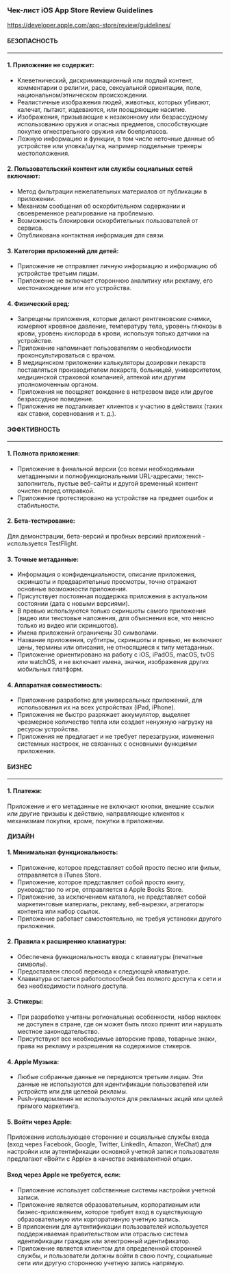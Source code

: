 ### Чек-лист iOS App Store Review Guidelines
https://developer.apple.com/app-store/review/guidelines/

#### БЕЗОПАСНОСТЬ
----------------
#### 1. Приложение не содержит:
* Клеветнический, дискриминационный или подлый контент, комментарии о религии, расе, сексуальной ориентации, поле, национальном/этническом происхождении.
* Реалистичные изображения людей, животных, которых убивают, калечат, пытают, издеваются, или поощряющие насилие.
* Изображения, призывающие к незаконному или безрассудному использованию оружия и опасных предметов, способствующие покупке огнестрельного оружия или боеприпасов.
* Ложную информацию и функции, в том числе неточные данные об устройстве или уловка/шутка, например поддельные трекеры местоположения.

#### 2. Пользовательский контент или службы социальных сетей включают:
* Метод фильтрации нежелательных материалов от публикации в приложении.
* Механизм сообщения об оскорбительном содержании и своевременное реагирование на проблемыю.
* Возможность блокировки оскорбительных пользователей от сервиса.
* Опубликована контактная информация для связи.

#### 3. Категория приложений для детей:
* Приложение не отправляет личную информацию и информацию об устройстве третьим лицам.
* Приложение не включает стороннюю аналитику или рекламу, его местонахождение или его устройства.

#### 4. Физический вред:
* Запрещены приложения, которые делают рентгеновские снимки, измеряют кровяное давление, температуру тела, уровень глюкозы в крови, уровень кислорода в крови, используя только датчики на устройстве.
* Приложение напоминает пользователям о необходимости проконсультироваться с врачом.
* В медицинском приложении калькуляторы дозировки лекарств поставляться производителем лекарств, больницей, университетом, медицинской страховой компанией, аптекой или другим уполномоченным органом.
* Приложения не поощряет вождение в нетрезвом виде или другое безрассудное поведение.
* Приложения не подталкивает клиентов к участию в действиях (таких как ставки, соревнования и т. д.).

#### ЭФФКТИВНОСТЬ
----------------
#### 1. Полнота приложения:
* Приложение в финальной версии (со всеми необходимыми метаданными и полнофункциональными URL-адресами; текст-заполнитель, пустые веб-сайты и другой временный контент очистен перед отправкой.
* Приложение протестировано на устройстве на предмет ошибок и стабильности.

#### 2. Бета-тестирование:
Для демонстрации, бета-версий и пробных версиий приложений - используется TestFlight.

#### 3. Точные метаданные:
* Информация о конфиденциальности, описание приложения, скриншоты и предварительные просмотры, точно отражают основные возможности приложения.
* Присутствует постоянная поддержка приложения в актуальном состоянии (дата с новыми версиями).
* В превью используются только скриншоты самого приложения (видео или текстовые наложения, для объяснения все, что неясно только из видео или скриншотов).
* Имена приложений ограничены 30 символами.
* Название приложения, субтитры, скриншоты и превью, не включают цены, термины или описания, не относящиеся к типу метаданных.
* Приложение ориентировано на работу с iOS, iPadOS, macOS, tvOS или watchOS, и не включает имена, значки, изображения других мобильных платформ.

#### 4. Аппаратная совместимость:
* Приложение разработно для универсальных приложений, для использования их на всех устройствах (iPad, iPhone).
* Приложения не быстро разряжает аккумулятор, выделяет чрезмерное количество тепла или создает ненужную нагрузку на ресурсы устройства.
* Приложения не предлагает и не требует перезагрузки, изменения системных настроек, не связанных с основными функциями приложения.

#### БИЗНЕС
----------------
#### 1. Платежи:
Приложение и его метаданные не включают кнопки, внешние ссылки или другие призывы к действию, направляющие клиентов к механизмам покупки, кроме, покупки в приложении.

#### ДИЗАЙН
#### 1. Минимальная функциональность:
* Приложение, которое представляет собой просто песню или фильм, отправляется в iTunes Store.
* Приложение, которое представляет собой просто книгу, руководство по игре, отправляется в Apple Books Store.
* Приложение, за исключением каталога, не представляет собой маркетинговые материалы, рекламу, веб-вырезки, агрегаторы контента или набор ссылок.
* Приложение работает самостоятельно, не требуя установки другого приложения.

#### 2. Правила к расширению клавиатуры:
* Обеспечена функциональность ввода с клавиатуры (печатные символы).
* Предоставлен способ перехода к следующей клавиатуре.
* Клавиатура остается работоспособной без полного доступа к сети и без необходимости полного доступа.

#### 3. Стикеры:
* При разработке учитаны региональные особенности, набор наклеек не доступен в стране, где он может быть плохо принят или нарушать местное законодательство.
* Присутствуют все необходимые авторские права, товарные знаки, права на рекламу и разрешения на содержимое стикеров.

#### 4. Apple Музыка:
* Любые собранные данные не передаются третьим лицам. Эти данные не используются для идентификации пользователей или устройств или для целевой рекламы.
* Push-уведомления не используются для рекламных акций или целей прямого маркетинга.

#### 5. Войти через Apple:
Приложение использующее сторонние и социальные службы входа (вход через Facebook, Google, Twitter, LinkedIn, Amazon, WeChat) для настройки или аутентификации основной учетной записи пользователя предлагают «Войти с Apple» в качестве эквивалентной опции.

#### Вход через Apple не требуется, если:
* Приложение использует собственные системы настройки учетной записи.
* Приложение является образовательным, корпоративным или бизнес-приложением, которое требует вход в существующую образовательную или корпоративную учетную запись.
* В приложении для аутентификации пользователей используется поддерживаемая правительством или отраслью система идентификации граждан или электронный идентификатор.
* Приложение является клиентом для определенной сторонней службы, и пользователи должны войти в свою почту, социальные сети или другую стороннюю учетную запись напрямую.
